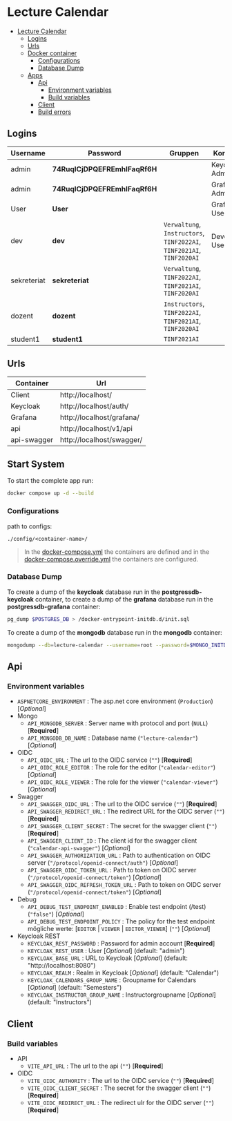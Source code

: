 # Lecture Calendar

- [Lecture Calendar](#lecture-calendar)
  - [Logins](#logins)
  - [Urls](#urls)
  - [Docker container](#docker-container)
    - [Configurations](#configurations)
    - [Database Dump](#database-dump)
  - [Apps](#apps)
    - [Api](#api)
      - [Environment variables](#environment-variables)
      - [Build variables](#build-variables)
    - [Client](#client)
    - [Build errors](#build-errors)

## Logins

| Username | Password | Gruppen | Kommentar |
| --- | --- | --- | --- |
| admin  | **74RuqICjDPQEFREmhIFaqRf6H** |   | Keycloak Admin |
| admin  | **74RuqICjDPQEFREmhIFaqRf6H** |  | Grafana Admin |
| User  | **User** |  | Grafana User |
| dev | **dev** | `Verwaltung`, `Instructors`, `TINF2022AI`, `TINF2021AI`, `TINF2020AI` | Development User |
| sekreteriat | **sekreteriat** | `Verwaltung`, `TINF2022AI`, `TINF2021AI`, `TINF2020AI` |
| dozent  | **dozent** | `Instructors`, `TINF2022AI`, `TINF2021AI`, `TINF2020AI` |
| student1  | **student1** | `TINF2021AI` |


## Urls

| Container | Url |
| --- | --- |
| Client | http://localhost/ |
| Keycloak | http://localhost/auth/ |
| Grafana | http://localhost/grafana/ |
| api | http://localhost/v1/api |
| api-swagger | http://localhost/swagger/ |

## Start System

To start the complete app run:
```sh
docker compose up -d --build
```

### Configurations

path to configs:

```path
./config/<container-name>/
```

> In the [docker-compose.yml](./docker-compose.yml) the containers are defined and in the [docker-compose.override.yml](./docker-compose.override.yml) the containers are configured.

### Database Dump

To create a dump of the **keycloak** database run in the **postgressdb-keycloak** container,
to create a dump of the **grafana** database run in the **postgressdb-grafana** container:

```sh
pg_dump $POSTGRES_DB > /docker-entrypoint-initdb.d/init.sql
```

To create a dump of the **mongodb** database run in the **mongodb** container:

```sh
mongodump --db=lecture-calendar --username=root --password=$MONGO_INITDB_ROOT_PASSWORD --authenticationDatabase=admin --gzip --archive=/backup_data/lecture-calendar.gz
```



## Api

### Environment variables

- `ASPNETCORE_ENVIRONMENT` : The asp.net core environment (`Production`) [*Optional*]
- Mongo
  - `API_MONGODB_SERVER` : Server name with protocol and port (`NULL`) [**Required**]
  - `API_MONGODB_DB_NAME` : Database name (`"lecture-calendar"`) [*Optional*]
- OIDC
  - `API_OIDC_URL` : The url to the OIDC service (`""`) [**Required**]
  - `API_OIDC_ROLE_EDITOR` : The role for the editor (`"calendar-editor"`) [*Optional*]
  - `API_OIDC_ROLE_VIEWER` : The role for the viewer (`"calendar-viewer"`) [*Optional*]
- Swagger
  - `API_SWAGGER_OIDC_URL` : The url to the OIDC service (`""`) [**Required**]
  - `API_SWAGGER_REDIRECT_URL` : The redirect URL for the OIDC server (`""`) [**Required**]
  - `API_SWAGGER_CLIENT_SECRET` : The secret for the swagger client (`""`) [**Required**]
  - `API_SWAGGER_CLIENT_ID` : The client id for the swagger client (`"calendar-api-swagger"`) [*Optional*]
  - `API_SWAGGER_AUTHORIZATION_URL` : Path to authentication on OIDC server (`"/protocol/openid-connect/auth"`) [*Optional*]
  - `API_SWAGGER_OIDC_TOKEN_URL` : Path to token on OIDC server (`"/protocol/openid-connect/token"`) [*Optional*]
  - `API_SWAGGER_OIDC_REFRESH_TOKEN_URL` : Path to token on OIDC server (`"/protocol/openid-connect/token"`) [*Optional*]
- Debug
  - `API_DEBUG_TEST_ENDPOINT_ENABLED` : Enable test endpoint (/test) (`"false"`) [*Optional*]
  - `API_DEBUG_TEST_ENDPOINT_POLICY` : The policy for the test endpoint mögliche werte: [`EDITOR` |  `VIEWER` | `EDITOR_VIEWER`] (`""`) [*Optional*]
- Keycloak REST
  - `KEYCLOAK_REST_PASSWORD` : Password for admin account [**Required**]
  - `KEYCLOAK_REST_USER` : User [*Optional*] (default: "admin")
  - `KEYCLOAK_BASE_URL` : URL to Keycloak [*Optional*] (default: "http://localhost:8080")
  - `KEYCLOAK_REALM` : Realm in Keycloak [*Optional*] (default: "Calendar")
  - `KEYCLOAK_CALENDARS_GROUP_NAME` : Groupname for Calendars [*Optional*] (default: "Semesters")
  - `KEYCLOAK_INSTRUCTOR_GROUP_NAME` : Instructorgroupname [*Optional*] (default: "Instructors")

## Client



### Build variables
- API
  - `VITE_API_URL` : The url to the api (`""`) [**Required**]
- OIDC
  - `VITE_OIDC_AUTHORITY` : The url to the OIDC service (`""`) [**Required**]
  - `VITE_OIDC_CLIENT_SECRET` : The secret for the swagger client (`""`) [**Required**]
  - `VITE_OIDC_REDIRECT_URL` : The redirect ulr for the OIDC server (`""`) [**Required**]